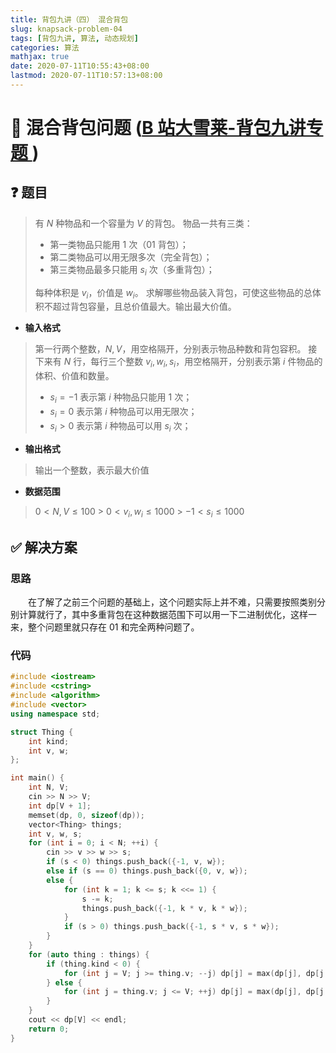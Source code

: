 ```yaml
---
title: 背包九讲（四） 混合背包
slug: knapsack-problem-04
tags: [背包九讲, 算法, 动态规划]
categories: 算法
mathjax: true
date: 2020-07-11T10:55:43+08:00
lastmod: 2020-07-11T10:57:13+08:00
---
```


# 🎒 混合背包问题 ([B 站大雪莱-背包九讲专题 <i class="fa fa-external-link-alt"></i>](https://www.bilibili.com/video/BV1qt411Z7nE?from=search&seid=7823159650487960943))

## ❓ 题目

> 有 $N$ 种物品和一个容量为 $V$ 的背包。
> 物品一共有三类：
>
> - 第一类物品只能用 1 次（01 背包）；
> - 第二类物品可以用无限多次（完全背包）；
> - 第三类物品最多只能用 $s_i$ 次（多重背包）；
>
> 每种体积是 $v_i$，价值是 $w_i$。
> 求解哪些物品装入背包，可使这些物品的总体积不超过背包容量，且总价值最大。输出最大价值。

<!--more-->

- **输入格式**

> 第一行两个整数，$N,V$，用空格隔开，分别表示物品种数和背包容积。
> 接下来有 $N$ 行，每行三个整数 $v_i,w_i,s_i$，用空格隔开，分别表示第 $i$ 件物品的体积、价值和数量。
>
> - $s_i = -1$ 表示第 $i$ 种物品只能用 1 次；
> - $s_i = 0$ 表示第 $i$ 种物品可以用无限次；
> - $s_i > 0$ 表示第 $i$ 种物品可以用 $s_i$ 次；

- **输出格式**

> 输出一个整数，表示最大价值

- **数据范围**

> $0 < N,V \leq 100$ > $0 < v_i,w_i \leq 1000$ > $-1 < s_i \leq 1000$

## ✅ 解决方案

### 思路

&emsp;&emsp;在了解了之前三个问题的基础上，这个问题实际上并不难，只需要按照类别分别计算就行了，其中多重背包在这种数据范围下可以用一下二进制优化，这样一来，整个问题里就只存在 01 和完全两种问题了。

### 代码

```c++
#include <iostream>
#include <cstring>
#include <algorithm>
#include <vector>
using namespace std;

struct Thing {
    int kind;
    int v, w;
};

int main() {
    int N, V;
    cin >> N >> V;
    int dp[V + 1];
    memset(dp, 0, sizeof(dp));
    vector<Thing> things;
    int v, w, s;
    for (int i = 0; i < N; ++i) {
        cin >> v >> w >> s;
        if (s < 0) things.push_back({-1, v, w});
        else if (s == 0) things.push_back({0, v, w});
        else {
            for (int k = 1; k <= s; k <<= 1) {
                s -= k;
                things.push_back({-1, k * v, k * w});
            }
            if (s > 0) things.push_back({-1, s * v, s * w});
        }
    }
    for (auto thing : things) {
        if (thing.kind < 0) {
            for (int j = V; j >= thing.v; --j) dp[j] = max(dp[j], dp[j - thing.v] + thing.w);
        } else {
            for (int j = thing.v; j <= V; ++j) dp[j] = max(dp[j], dp[j - thing.v] + thing.w);
        }
    }
    cout << dp[V] << endl;
    return 0;
}
```
